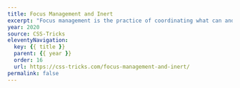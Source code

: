 ```yaml
---
title: Focus Management and Inert
excerpt: "Focus management is the practice of coordinating what can and cannot receive focus events. It is one of the trickier things to do in front-end development, but it is important for making websites and web apps accessible"
year: 2020
source: CSS-Tricks
eleventyNavigation:
  key: {{ title }}
  parent: {{ year }}
  order: 16
  url: https://css-tricks.com/focus-management-and-inert/
permalink: false
---
```

